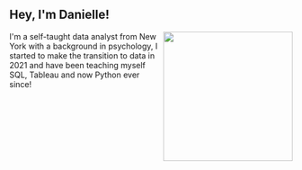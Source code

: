 <h2> Hey, I'm Danielle! </h2>
<img align='right' src="https://images-wixmp-ed30a86b8c4ca887773594c2.wixmp.com/f/c9229740-1c0b-4280-a549-61a0bfc10001/deoiajm-13392649-d555-4b6b-855a-d84930441337.gif?token=eyJ0eXAiOiJKV1QiLCJhbGciOiJIUzI1NiJ9.eyJzdWIiOiJ1cm46YXBwOjdlMGQxODg5ODIyNjQzNzNhNWYwZDQxNWVhMGQyNmUwIiwiaXNzIjoidXJuOmFwcDo3ZTBkMTg4OTgyMjY0MzczYTVmMGQ0MTVlYTBkMjZlMCIsIm9iaiI6W1t7InBhdGgiOiJcL2ZcL2M5MjI5NzQwLTFjMGItNDI4MC1hNTQ5LTYxYTBiZmMxMDAwMVwvZGVvaWFqbS0xMzM5MjY0OS1kNTU1LTRiNmItODU1YS1kODQ5MzA0NDEzMzcuZ2lmIn1dXSwiYXVkIjpbInVybjpzZXJ2aWNlOmZpbGUuZG93bmxvYWQiXX0.gX8yGRQ-S-0LES0zaPSrhL0RVseJClzKc6_HxTuHj38" width="230">
<p>I'm a self-taught data analyst from New York with a background in psychology, I started to make the transition to data in 2021 and have been teaching myself SQL, Tableau and now Python ever since! </p>

<!---
daniellelongo/daniellelongo is a ✨ special ✨ repository because its `README.md` (this file) appears on your GitHub profile.
You can click the Preview link to take a look at your changes.
--->
